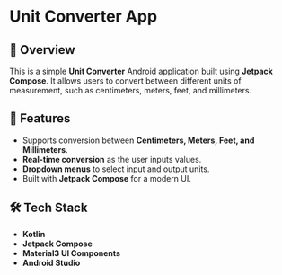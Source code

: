 # Unit Converter App

## 📱 Overview
This is a simple **Unit Converter** Android application built using **Jetpack Compose**. It allows users to convert between different units of measurement, such as centimeters, meters, feet, and millimeters.

## 🚀 Features
- Supports conversion between **Centimeters, Meters, Feet, and Millimeters**.
- **Real-time conversion** as the user inputs values.
- **Dropdown menus** to select input and output units.
- Built with **Jetpack Compose** for a modern UI.

## 🛠️ Tech Stack
- **Kotlin**
- **Jetpack Compose**
- **Material3 UI Components**
- **Android Studio**


